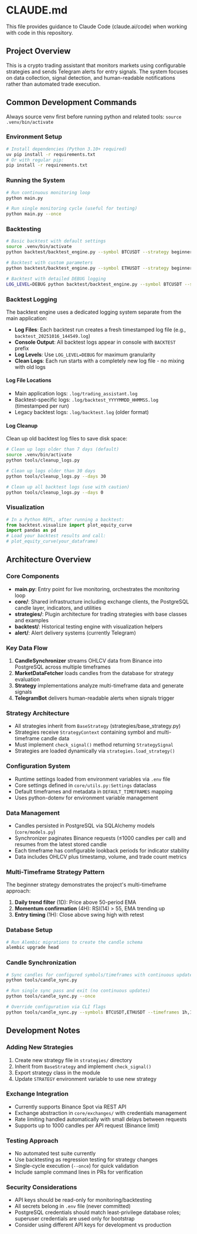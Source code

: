 # CLAUDE.md

This file provides guidance to Claude Code (claude.ai/code) when working with code in this repository.

## Project Overview

This is a crypto trading assistant that monitors markets using configurable strategies and sends Telegram alerts for entry signals. The system focuses on data collection, signal detection, and human-readable notifications rather than automated trade execution.

## Common Development Commands

Always source venv first before running python and related tools: `source .venv/bin/activate`

### Environment Setup
```bash
# Install dependencies (Python 3.10+ required)
uv pip install -r requirements.txt
# Or with regular pip:
pip install -r requirements.txt
```

### Running the System
```bash
# Run continuous monitoring loop
python main.py

# Run single monitoring cycle (useful for testing)
python main.py --once
```

### Backtesting
```bash
# Basic backtest with default settings
source .venv/bin/activate
python backtest/backtest_engine.py --symbol BTCUSDT --strategy beginner_strategy --limit 750 --lookahead 3

# Backtest with custom parameters
python backtest/backtest_engine.py --symbol ETHUSDT --strategy beginner_strategy --limit 1000 --lookahead 5

# Backtest with detailed DEBUG logging
LOG_LEVEL=DEBUG python backtest/backtest_engine.py --symbol BTCUSDT --strategy beginner_strategy --limit 200 --lookahead 3
```

### Backtest Logging
The backtest engine uses a dedicated logging system separate from the main application:

- **Log Files**: Each backtest run creates a fresh timestamped log file (e.g., `backtest_20251016_144549.log`)
- **Console Output**: All backtest logs appear in console with `BACKTEST` prefix
- **Log Levels**: Use `LOG_LEVEL=DEBUG` for maximum granularity
- **Clean Logs**: Each run starts with a completely new log file - no mixing with old logs

#### Log File Locations
- Main application logs: `.log/trading_assistant.log`
- Backtest-specific logs: `.log/backtest_YYYYMMDD_HHMMSS.log` (timestamped per run)
- Legacy backtest logs: `.log/backtest.log` (older format)

#### Log Cleanup
Clean up old backtest log files to save disk space:

```bash
# Clean up logs older than 7 days (default)
source .venv/bin/activate
python tools/cleanup_logs.py

# Clean up logs older than 30 days
python tools/cleanup_logs.py --days 30

# Clean up all backtest logs (use with caution)
python tools/cleanup_logs.py --days 0
```

### Visualization
```python
# In a Python REPL, after running a backtest:
from backtest.visualize import plot_equity_curve
import pandas as pd
# Load your backtest results and call:
# plot_equity_curve(your_dataframe)
```

## Architecture Overview

### Core Components
- **main.py**: Entry point for live monitoring, orchestrates the monitoring loop
- **core/**: Shared infrastructure including exchange clients, the PostgreSQL candle layer, indicators, and utilities
- **strategies/**: Plugin architecture for trading strategies with base classes and examples
- **backtest/**: Historical testing engine with visualization helpers
- **alert/**: Alert delivery systems (currently Telegram)

### Key Data Flow
1. **CandleSynchronizer** streams OHLCV data from Binance into PostgreSQL across multiple timeframes
2. **MarketDataFetcher** loads candles from the database for strategy evaluation
3. **Strategy** implementations analyze multi-timeframe data and generate signals
4. **TelegramBot** delivers human-readable alerts when signals trigger

### Strategy Architecture
- All strategies inherit from `BaseStrategy` (strategies/base_strategy.py)
- Strategies receive `StrategyContext` containing symbol and multi-timeframe candle data
- Must implement `check_signal()` method returning `StrategySignal`
- Strategies are loaded dynamically via `strategies.load_strategy()`

### Configuration System
- Runtime settings loaded from environment variables via `.env` file
- Core settings defined in `core/utils.py:Settings` dataclass
- Default timeframes and metadata in `DEFAULT_TIMEFRAMES` mapping
- Uses python-dotenv for environment variable management

### Data Management
- Candles persisted in PostgreSQL via SQLAlchemy models (`core/models.py`)
- Synchronizer paginates Binance requests (≤1000 candles per call) and resumes from the latest stored candle
- Each timeframe has configurable lookback periods for indicator stability
- Data includes OHLCV plus timestamp, volume, and trade count metrics

### Multi-Timeframe Strategy Pattern
The beginner strategy demonstrates the project's multi-timeframe approach:
1. **Daily trend filter** (1D): Price above 50-period EMA
2. **Momentum confirmation** (4H): RSI(14) > 55, EMA trending up
3. **Entry timing** (1H): Close above swing high with retest

### Database Setup
```bash
# Run Alembic migrations to create the candle schema
alembic upgrade head
```

### Candle Synchronization
```bash
# Sync candles for configured symbols/timeframes with continuous updates
python tools/candle_sync.py

# Run single sync pass and exit (no continuous updates)
python tools/candle_sync.py --once

# Override configuration via CLI flags
python tools/candle_sync.py --symbols BTCUSDT,ETHUSDT --timeframes 1h,15m --start-date 2020-01-01
```

## Development Notes

### Adding New Strategies
1. Create new strategy file in `strategies/` directory
2. Inherit from `BaseStrategy` and implement `check_signal()`
3. Export strategy class in the module
4. Update `STRATEGY` environment variable to use new strategy

### Exchange Integration
- Currently supports Binance Spot via REST API
- Exchange abstraction in `core/exchanges/` with credentials management
- Rate limiting handled automatically with small delays between requests
- Supports up to 1000 candles per API request (Binance limit)

### Testing Approach
- No automated test suite currently
- Use backtesting as regression testing for strategy changes
- Single-cycle execution (`--once`) for quick validation
- Include sample command lines in PRs for verification

### Security Considerations
- API keys should be read-only for monitoring/backtesting
- All secrets belong in `.env` file (never committed)
- PostgreSQL credentials should match least-privilege database roles; superuser credentials are used only for bootstrap
- Consider using different API keys for development vs production
